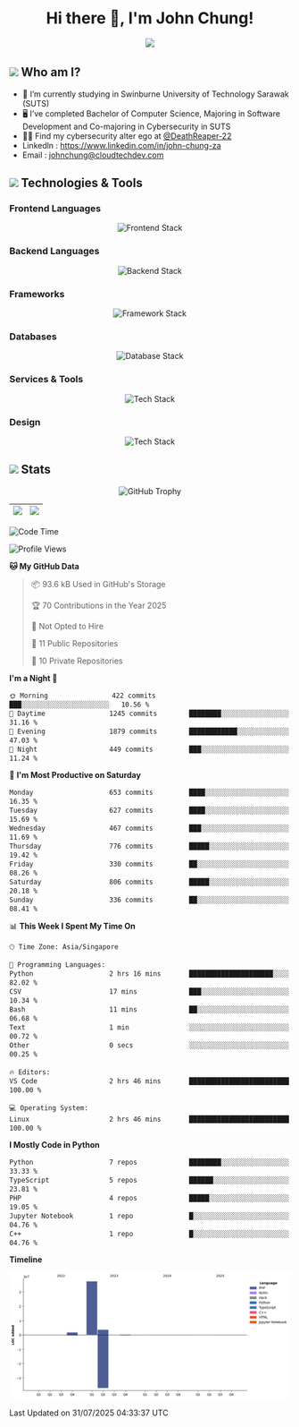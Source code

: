<h1 align="center">Hi there 👋, I'm John Chung!</h1>
<p align="center"><img src="https://komarev.com/ghpvc/?username=johnchung2002&style=plastic"></p>

## <img src="https://media.giphy.com/media/ZEUODEtQiUZWGg6IHR/giphy.gif" width="40px"/> Who am I?
- 🌱 I’m currently studying in Swinburne University of Technology Sarawak (SUTS)
- 🖥️ I’ve completed Bachelor of Computer Science, Majoring in Software Development and Co-majoring in Cybersecurity in SUTS
- 🐱‍💻 Find my cybersecurity alter ego at [@DeathReaper-22](https://github.com/DeathReaper-22)
- Linkedln : <a href="https://www.linkedin.com/in/john-chung-za" target="_blank">https://www.linkedin.com/in/john-chung-za</a>
- Email : <a href="mailto:johnchung@cloudtechdev.com" target="_blank">johnchung@cloudtechdev.com</a>

## <img src="https://media.giphy.com/media/ICOgUNjpvO0PC/giphy.gif" width="40px"/> Technologies & Tools

### Frontend Languages

<p align="center"><img src="https://skillicons.dev/icons?i=html,css,js,ts,wasm,tailwind,bootstrap,sass,jquery&perline=10" alt="Frontend Stack" /> </p>

### Backend Languages

<p align="center"><img src="https://skillicons.dev/icons?i=nodejs,dotnet,python,c,cs,cpp,arduino,ruby&perline=10" alt="Backend Stack" /></p>

### Frameworks

<p align="center"><img src="https://skillicons.dev/icons?i=react,angular,next,flask,laravel&perline=10" alt="Framework Stack" /></p>

### Databases

<p align="center"><img src="https://skillicons.dev/icons?i=mongodb,mysql,postgres,firebase&perline=10" alt="Database Stack" /> </p>

### Services & Tools

<p align="center"><img src="https://skillicons.dev/icons?i=git,github,visualstudio,vscode,androidstudio,postman,docker,cloudflare,aws,gcp,azure,vercel&perline=10" alt="Tech Stack" /> </p>

### Design

<p align="center"><img src="https://skillicons.dev/icons?i=ps,ai,pr,xd,figma&perline=10" alt="Tech Stack" /> </p>

## <img src="https://media.giphy.com/media/uhWLu2lsU0rfLiwYlI/giphy.gif" width="40px" /> Stats

<p align="center">
  <img alt="GitHub Trophy" src="https://github-profile-trophy.vercel.app/?username=johnchung2002&theme=darkhub&row=5&column=4&margin-w=10&margin-h=10" />
</p>

| <img src="https://github-readme-stats.vercel.app/api?username=johnchung2002&show_icons=true&theme=dark&count_private=true"/> | <img src="https://github-readme-streak-stats.herokuapp.com/?user=johnchung2002&theme=dark&count_private=true"/> |
| ------------------------------------------------------------------------------------------------------------------------- | ------------------------------------------------------------------------------------------------------------ |

<!--START_SECTION:waka-->
![Code Time](http://img.shields.io/badge/Code%20Time-320%20hrs%2053%20mins-blue)

![Profile Views](http://img.shields.io/badge/Profile%20Views-3-blue)

**🐱 My GitHub Data** 

> 📦 93.6 kB Used in GitHub's Storage 
 > 
> 🏆 70 Contributions in the Year 2025
 > 
> 🚫 Not Opted to Hire
 > 
> 📜 11 Public Repositories 
 > 
> 🔑 10 Private Repositories 
 > 
**I'm a Night 🦉** 

```text
🌞 Morning                422 commits         ███░░░░░░░░░░░░░░░░░░░░░░   10.56 % 
🌆 Daytime                1245 commits        ████████░░░░░░░░░░░░░░░░░   31.16 % 
🌃 Evening                1879 commits        ████████████░░░░░░░░░░░░░   47.03 % 
🌙 Night                  449 commits         ███░░░░░░░░░░░░░░░░░░░░░░   11.24 % 
```
📅 **I'm Most Productive on Saturday** 

```text
Monday                   653 commits         ████░░░░░░░░░░░░░░░░░░░░░   16.35 % 
Tuesday                  627 commits         ████░░░░░░░░░░░░░░░░░░░░░   15.69 % 
Wednesday                467 commits         ███░░░░░░░░░░░░░░░░░░░░░░   11.69 % 
Thursday                 776 commits         █████░░░░░░░░░░░░░░░░░░░░   19.42 % 
Friday                   330 commits         ██░░░░░░░░░░░░░░░░░░░░░░░   08.26 % 
Saturday                 806 commits         █████░░░░░░░░░░░░░░░░░░░░   20.18 % 
Sunday                   336 commits         ██░░░░░░░░░░░░░░░░░░░░░░░   08.41 % 
```


📊 **This Week I Spent My Time On** 

```text
🕑︎ Time Zone: Asia/Singapore

💬 Programming Languages: 
Python                   2 hrs 16 mins       █████████████████████░░░░   82.02 % 
CSV                      17 mins             ███░░░░░░░░░░░░░░░░░░░░░░   10.34 % 
Bash                     11 mins             ██░░░░░░░░░░░░░░░░░░░░░░░   06.68 % 
Text                     1 min               ░░░░░░░░░░░░░░░░░░░░░░░░░   00.72 % 
Other                    0 secs              ░░░░░░░░░░░░░░░░░░░░░░░░░   00.25 % 

🔥 Editors: 
VS Code                  2 hrs 46 mins       █████████████████████████   100.00 % 

💻 Operating System: 
Linux                    2 hrs 46 mins       █████████████████████████   100.00 % 
```

**I Mostly Code in Python** 

```text
Python                   7 repos             ████████░░░░░░░░░░░░░░░░░   33.33 % 
TypeScript               5 repos             ██████░░░░░░░░░░░░░░░░░░░   23.81 % 
PHP                      4 repos             █████░░░░░░░░░░░░░░░░░░░░   19.05 % 
Jupyter Notebook         1 repo              █░░░░░░░░░░░░░░░░░░░░░░░░   04.76 % 
C++                      1 repo              █░░░░░░░░░░░░░░░░░░░░░░░░   04.76 % 
```



**Timeline**

![Lines of Code chart](https://raw.githubusercontent.com/JohnChung2002/JohnChung2002/main/assets/bar_graph.png)


 Last Updated on 31/07/2025 04:33:37 UTC
<!--END_SECTION:waka-->
